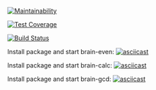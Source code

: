 [![Maintainability](https://api.codeclimate.com/v1/badges/a99a88d28ad37a79dbf6/maintainability)](https://codeclimate.com/github/codeclimate/codeclimate/maintainability)

[![Test Coverage](https://api.codeclimate.com/v1/badges/a99a88d28ad37a79dbf6/test_coverage)](https://codeclimate.com/github/codeclimate/codeclimate/test_coverage)

[![Build Status](https://travis-ci.com/MaksimPerepeliuk/project-lvl1-s508.svg?branch=master)](https://travis-ci.com/MaksimPerepeliuk/project-lvl1-s508)

Install package and start brain-even:
[![asciicast](https://asciinema.org/a/e7o6dd7vvtsZT9b01dbBOQvuw.svg)](https://asciinema.org/a/e7o6dd7vvtsZT9b01dbBOQvuw)

Install package and start brain-calc:
[![asciicast](https://asciinema.org/a/w4zoM0oe5nLtv8PAuTsCjwzdr.svg)](https://asciinema.org/a/w4zoM0oe5nLtv8PAuTsCjwzdr)

Install package and start brain-gcd:
[![asciicast](https://asciinema.org/a/rnLF9o4PNaT9HB4tzhg0G2CM4.svg)](https://asciinema.org/a/rnLF9o4PNaT9HB4tzhg0G2CM4)


